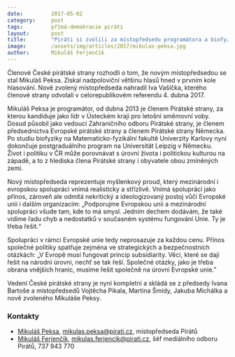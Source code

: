 ```yaml
---
date:         2017-05-02
category:     post
tags:         přímá-demokracie piráti
layout:       post
title:        "Piráti si zvolili za místopředsedu programátora a biofyzika Mikuláše Peksu"
image:        /assets/img/articles/2017/mikulas-peksa.jpg
author:       Mikuláš Ferjenčík
---
```

Členové České pirátské strany rozhodli o tom, že novým místopředsedou se stal Mikuláš Peksa. Získal nadpoloviční většinu hlasů hned v prvním kole hlasování. Nově zvolený místopředseda nahradil Iva Vašíčka, kterého členové strany odvolali v celorepublikovém referendu 4. dubna 2017.

Mikuláš Peksa je programátor, od dubna 2013 je členem Pirátské strany, za kterou kandiduje jako lídr v Ústeckém kraji pro letošní směmovní voby. Dosud působil jako vedoucí Zahraničního odboru Pirátské strany, je členem předsednictva Evropské pirátské strany a členem Pirátské strany Německa. Po studiu biofyziky na Matematicko-fyzikální fakultě Univerzity Karlovy nyní dokončuje postgraduálního program na Universität Leipzig v Německu. Život i politiku v ČR může porovnávat s úrovní života i politickou kulturou na západě, a to z hlediska člena Pirátské strany i obyvatele obou zmíněných zemí.

Nový místopředseda reprezentuje myšlenkový proud, který mezinárodní i evropskou spolupráci vnímá realisticky a střízlivě. Vnímá spolupráci jako přínos, zároveň ale odmítá nekritický a ideologizovaný postoj vůči Evropské unii i dalším organizacím: „Podporujme Evropskou unii a mezinárodní spolupráci všude tam, kde to má smysl. Jedním dechem dodávám, že také vidíme řadu chyb a nedostatků v současném systému fungování Unie. Ty je třeba řešit.“

Spolupráci v rámci Evropské unie tedy neprosazuje za každou cenu. Přínos společné politiky spatřuje zejména ve strategických a bezpečnostních otázkách: „V Evropě musí fungovat princip subsidiarity. Věci, které se dají řešit na národní úrovni, nechť se tak řeší. Společné otázky, jako je třeba obrana vnějších hranic, musíme řešit společně na úrovni Evropské unie.”

Vedení České pirátské strany je nyní kompletní a skládá se z předsedy Ivana Bartoše a místopředsedů Vojtěcha Pikala, Martina Šmídy, Jakuba Michálka a nově zvoleného Mikuláše Peksy.

### Kontakty

* [Mikuláš Peksa](https://www.pirati.cz/lide/mikulas-peksa/), [mikulas.peksa@pirati.cz](mailto:mikulas.peksa@pirati.cz), místopředseda Pirátů
* [Mikuláš Ferjenčík](https://www.pirati.cz/lide/mikulas_ferjencik), [mikulas.ferjencik@pirati.cz](mailto:mikulas.ferjencik@pirati.cz), šéf mediálního odboru Pirátů, 737 943 770

